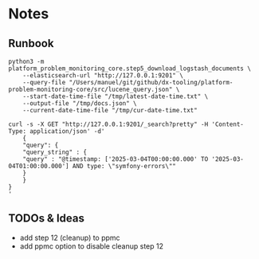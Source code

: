 # Notes

## Runbook

    python3 -m platform_problem_monitoring_core.step5_download_logstash_documents \
        --elasticsearch-url "http://127.0.0.1:9201" \
        --query-file "/Users/manuel/git/github/dx-tooling/platform-problem-monitoring-core/src/lucene_query.json" \
        --start-date-time-file "/tmp/latest-date-time.txt" \
        --output-file "/tmp/docs.json" \
        --current-date-time-file "/tmp/cur-date-time.txt"

    curl -s -X GET "http://127.0.0.1:9201/_search?pretty" -H 'Content-Type: application/json' -d'
        {
        "query": {
        "query_string" : {
        "query" : "@timestamp: ['2025-03-04T00:00:00.000' TO '2025-03-04T01:00:00.000'] AND type: \"symfony-errors\""
        }
        }
    }
    '

## TODOs & Ideas

- add step 12 (cleanup) to ppmc
- add ppmc option to disable cleanup step 12
